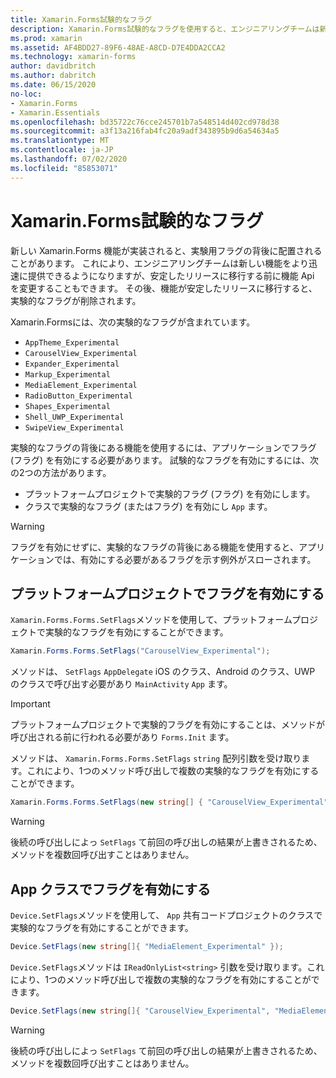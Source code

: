 ```yaml
---
title: Xamarin.Forms試験的なフラグ
description: Xamarin.Forms試験的なフラグを使用すると、エンジニアリングチームは新しい機能をより迅速に出荷できますが、安定したリリースに移行する前に機能 Api を変更することもできます。
ms.prod: xamarin
ms.assetid: AF4BDD27-89F6-48AE-A8CD-D7E4DDA2CCA2
ms.technology: xamarin-forms
author: davidbritch
ms.author: dabritch
ms.date: 06/15/2020
no-loc:
- Xamarin.Forms
- Xamarin.Essentials
ms.openlocfilehash: bd35722c76cce245701b7a548514d402cd978d38
ms.sourcegitcommit: a3f13a216fab4fc20a9adf343895b9d6a54634a5
ms.translationtype: MT
ms.contentlocale: ja-JP
ms.lasthandoff: 07/02/2020
ms.locfileid: "85853071"
---
```

# <a name="xamarinforms-experimental-flags"></a>Xamarin.Forms試験的なフラグ

新しい Xamarin.Forms 機能が実装されると、実験用フラグの背後に配置されることがあります。 これにより、エンジニアリングチームは新しい機能をより迅速に提供できるようになりますが、安定したリリースに移行する前に機能 Api を変更することもできます。 その後、機能が安定したリリースに移行すると、実験的なフラグが削除されます。

Xamarin.Formsには、次の実験的なフラグが含まれています。

- `AppTheme_Experimental`
- `CarouselView_Experimental`
- `Expander_Experimental`
- `Markup_Experimental`
- `MediaElement_Experimental`
- `RadioButton_Experimental`
- `Shapes_Experimental`
- `Shell_UWP_Experimental`
- `SwipeView_Experimental`

実験的なフラグの背後にある機能を使用するには、アプリケーションでフラグ (フラグ) を有効にする必要があります。 試験的なフラグを有効にするには、次の2つの方法があります。

- プラットフォームプロジェクトで実験的フラグ (フラグ) を有効にします。
- クラスで実験的なフラグ (またはフラグ) を有効にし `App` ます。

> [!WARNING]
> フラグを有効にせずに、実験的なフラグの背後にある機能を使用すると、アプリケーションでは、有効にする必要があるフラグを示す例外がスローされます。

## <a name="enable-flags-in-platform-projects"></a>プラットフォームプロジェクトでフラグを有効にする

`Xamarin.Forms.Forms.SetFlags`メソッドを使用して、プラットフォームプロジェクトで実験的なフラグを有効にすることができます。

```csharp
Xamarin.Forms.Forms.SetFlags("CarouselView_Experimental");
```

メソッドは、 `SetFlags` `AppDelegate` iOS のクラス、Android のクラス、UWP のクラスで呼び出す必要があり `MainActivity` `App` ます。

> [!IMPORTANT]
> プラットフォームプロジェクトで実験的フラグを有効にすることは、メソッドが呼び出される前に行われる必要があり `Forms.Init` ます。

メソッドは、 `Xamarin.Forms.Forms.SetFlags` `string` 配列引数を受け取ります。これにより、1つのメソッド呼び出しで複数の実験的なフラグを有効にすることができます。

```csharp
Xamarin.Forms.Forms.SetFlags(new string[] { "CarouselView_Experimental", "MediaElement_Experimental", "SwipeView_Experimental" });
```

> [!WARNING]
> 後続の呼び出しによっ `SetFlags` て前回の呼び出しの結果が上書きされるため、メソッドを複数回呼び出すことはありません。

## <a name="enable-flags-in-your-app-class"></a>App クラスでフラグを有効にする

`Device.SetFlags`メソッドを使用して、 `App` 共有コードプロジェクトのクラスで実験的なフラグを有効にすることができます。

```csharp
Device.SetFlags(new string[]{ "MediaElement_Experimental" });
```

`Device.SetFlags`メソッドは `IReadOnlyList<string>` 引数を受け取ります。これにより、1つのメソッド呼び出しで複数の実験的なフラグを有効にすることができます。

```csharp
Device.SetFlags(new string[]{ "CarouselView_Experimental", "MediaElement_Experimental", "SwipeView_Experimental" });
```

> [!WARNING]
> 後続の呼び出しによっ `SetFlags` て前回の呼び出しの結果が上書きされるため、メソッドを複数回呼び出すことはありません。
